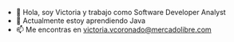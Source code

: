- 👋 Hola, soy Victoria y trabajo como Software Developer Analyst
- 🌱 Actualmente estoy aprendiendo Java 
- 📫 Me encontras en victoria.vcoronado@mercadolibre.com

<!---
vicoronado/vicoronado is a ✨ special ✨ repository because its `README.md` (this file) appears on your GitHub profile.
You can click the Preview link to take a look at your changes.
--->
